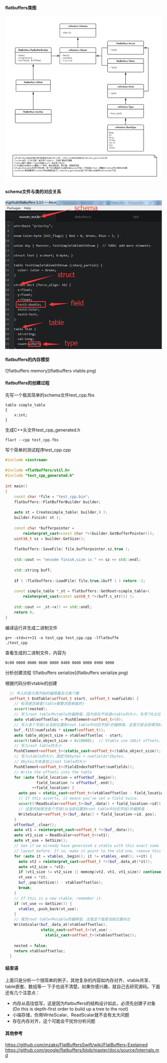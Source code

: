 #### flatbuffers类图
![class](flatbuffers_class.png)

#### schema文件与类的对应关系
![schema file](flatbuffers_class_schema.png)

#### flatbuffers的内存模型
![flatbuffers memory](flatbuffers vtable.png)

#### flatbuffers的创建过程

先写一个极其简单的schema文件test_cpp.fbs
```flatbuffers
table simple_table
{
    x:int;
}
```

生成C++头文件test_cpp_generated.h
```shell
flact --cpp test_cpp.fbs
```

写个简单的测试程序test_cpp.cpp
```cpp
#include <iostream>

#include <flatbuffers/util.h>
#include "test_cpp_generated.h"

int main()
{
    const char *file = "test_cpp.bin";
    flatbuffers::FlatBufferBuilder builder;

    auto st = Createsimple_table( builder,9 );
    builder.Finish( st );

    const char *bufferpointer =
        reinterpret_cast<const char *>(builder.GetBufferPointer());
    uint16_t sz = builder.GetSize();

    flatbuffers::SaveFile( file,bufferpointer,sz,true );

    std::cout << "encode finish,size is " << sz << std::endl;

    std::string buff;

    if ( !flatbuffers::LoadFile( file,true,&buff ) ) return -1;

    const simple_table *_st = flatbuffers::GetRoot<simple_table>(
        reinterpret_cast<const uint8_t *>(buff.c_str()) );

    std::cout << _st->x() << std::endl;
    return 0;
}
```

编译运行并生成二进制文件
```shell
g++ -std=c++11 -o test_cpp test_cpp.cpp -lflatbuffe
./test_cpp
```

查看生成的二进制文件，内容为
```shell
0c00 0000 0000 0600 0800 0400 0600 0000 0900 0000
```

分析创建流程
![flatbuffers serialize](flatbuffers serialize.png)

根据代码分析vtable的创建
```cpp
  // 传入的是元素开始的偏移量及元素个数
  uoffset_t EndTable(uoffset_t start, voffset_t numfields) {
    // 检测是否嵌套(table都要求是嵌套的)
    assert(nested);
    // 写入root table中vtable的偏移值。因为现在不知道vtable的大小，先写个0占位
    auto vtableoffsetloc = PushElement<soffset_t>(0);
    // 写入各个字段(从当前位置到root table中对应字段)的偏移值，这里只是全部填充0占位
    buf_.fill(numfields * sizeof(voffset_t));
    auto table_object_size = vtableoffsetloc - start;
    assert(table_object_size < 0x10000);  // Vtable use 16bit offsets.
    // 写入root table的大小
    PushElement<voffset_t>(static_cast<voffset_t>(table_object_size));
    // 写入vtable的大小，固定为4bytes + numfields*2bytes,
    // 4bytes为本身加上root table的大小
    PushElement<voffset_t>(FieldIndexToOffset(numfields));
    // Write the offsets into the table
    for (auto field_location = offsetbuf_.begin();
              field_location != offsetbuf_.end();
            ++field_location) {
      auto pos = static_cast<voffset_t>(vtableoffsetloc - field_location->off);
      // If this asserts, it means you've set a field twice.
      assert(!ReadScalar<voffset_t>(buf_.data() + field_location->id));
      // 这里开始填充各个字段(从当前位置到root table中对应字段)的偏移值
      WriteScalar<voffset_t>(buf_.data() + field_location->id, pos);
    }
    offsetbuf_.clear();
    auto vt1 = reinterpret_cast<voffset_t *>(buf_.data());
    auto vt1_size = ReadScalar<voffset_t>(vt1);
    auto vt_use = GetSize();
    // See if we already have generated a vtable with this exact same
    // layout before. If so, make it point to the old one, remove this one.
    for (auto it = vtables_.begin(); it != vtables_.end(); ++it) {
      auto vt2 = reinterpret_cast<voffset_t *>(buf_.data_at(*it));
      auto vt2_size = *vt2;
      if (vt1_size != vt2_size || memcmp(vt2, vt1, vt1_size)) continue;
      vt_use = *it;
      buf_.pop(GetSize() - vtableoffsetloc);
      break;
    }
    // If this is a new vtable, remember it.
    if (vt_use == GetSize()) {
      vtables_.push_back(vt_use);
    }
    // 填充root table中vtable的偏移值，注意这个值是当前位置向左
    WriteScalar(buf_.data_at(vtableoffsetloc),
                static_cast<soffset_t>(vt_use) -
                  static_cast<soffset_t>(vtableoffsetloc));

    nested = false;
    return vtableoffsetloc;
  }
```

#### 结束语
上面只是分析一个很简单的例子，其他复杂的内容如内存对齐、vtable共享、table嵌套、数组等一
下子也说不清楚。如果你感兴趣，就自己去研究源码。下面还有几个注意点：
* 内存从高往低写，这是因为flatbuffers的结构设计如此，必须先创建子对象(Do this is depth-first order to build up a tree to the root)
* 小端存储，你用WriteScalar、ReadScalar就不会有太大问题
* 存在内存对齐，这个可能会干扰你分析问题

#### 其他参考
https://github.com/mzaks/FlatBuffersSwift/wiki/FlatBuffers-Explained  
https://github.com/google/flatbuffers/blob/master/docs/source/Internals.md  
